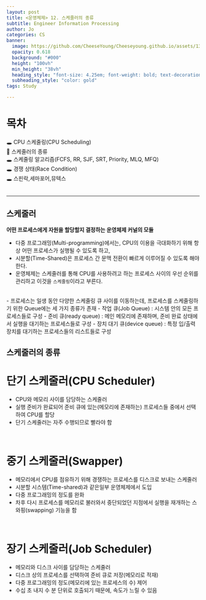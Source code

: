 ```yaml
---
layout: post
title: <운영체제> 12. 스케줄러의 종류
subtitle: Engineer Information Processing
author: Jo
categories: CS
banner:
  image: https://github.com/CheeseYoung/Cheeseyoung.github.io/assets/132384527/bb5eb74f-a517-4189-bee9-31bf85d864f6
  opacity: 0.618
  background: "#000"
  height: "100vh"
  min_height: "38vh"
  heading_style: "font-size: 4.25em; font-weight: bold; text-decoration: underline"
  subheading_style: "color: gold"
tags: Study

---
```


# 목차
🕳 CPU 스케줄링(CPU Scheduling) <br>
📌 스케줄러의 종류 <br>
🕳 스케줄링 알고리즘(FCFS, RR, SJF, SRT, Priority, MLQ, MFQ) <br>
🕳 경쟁 상태(Race Condition) <br>
🕳 스핀락,세마포어,뮤텍스 <br>
<br>
<hr>

## 스케줄러
**어떤 프로세스에게 자원을 할당할지 결정하는 운영체제 커널의 모듈**
<br>
- 다중 프로그래밍(Multi-programming)에서는, CPU의 이용을 극대화하기 위해 항상 어떤 프로세스가 실행될 수 있도록 하고,
- 시분할(Time-Shared)은 프로세스 간 문맥 전환이 빠르게 이루어질 수 있도록 해야한다.
- 운영체제는 스케줄러를 통해 CPU를 사용하려고 하는 프로세스 사이의 우선 순위를 관리하고 이것을 ``스케줄링``이라고 부른다.
<br>
- 프로세스는 일생 동안 다양한 스케줄링 큐 사이를 이동하는데, 프로세스를 스케줄링하기 위한 Queue에는 세 가지 종류가 존재
  - 작업 큐(Job Queue) : 시스템 안의 모든 프로세스들로 구성
  - 준비 큐(ready queue) : 메인 메모리에 존재하며, 준비 완료 상태에서 실행을 대기하는 프로세스들로 구성
  - 장치 대기 큐(device queue) : 특정 입/출력장치를 대기하는 프로세스들의 리스트들로 구성

## 스케줄러의 종류
# 단기 스케줄러(CPU Scheduler)
- CPU와 메모리 사이를 담당하는 스케줄러
- 실행 준비가 완료되어 준비 큐에 있는(메모리에 존재하는) 프로세스들 중에서 선택하여 CPU를 할당
- 단기 스케줄러는 자주 수행되므로 빨라야 함
<br>

# 중기 스케줄러(Swapper)
- 메모리에서 CPU를 점유하기 위해 경쟁하는 프로세스를 디스크로 보내는 스케줄러
- 시분할 시스템(Time-shared)과 같은일부 운영체제에서 도입
- 다중 프로그래밍의 정도를 완화
- 차후 다시 프로세스를 메모리로 불러와서 중단되었던 지점에서 실행을 재개하는 스와핑(swapping) 기능을 함
<br>

# 장기 스케줄러(Job Scheduler)
- 메모리와 디스크 사이를 담당하는 스케줄러
- 디스크 상의 프로세스를 선택하여 준비 큐로 저장(메모리로 적재)
- 다중 프로그래밍의 정도(메모리에 있는 프로세스의 수) 제어
- 수십 초 내지 수 분 단위로 호출되기 때문에, 속도가 느릴 수 있음





























